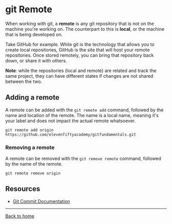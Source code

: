 # git Remote
When working with git, a **remote** is any git repository that is not on the machine you're working on. The counterpart to this is **local**, or the machine that is being developed on.

Take GitHub for example. While git is the technology that allows you to create local repositories, GitHub is the site that will host your remote repositories. Once stored remotely, you can bring that repository back down, or share it with others. 

**Note**: while the repositories (local and remote) are related and track the same project, they can have different states if changes are not shared between the two. 

## Adding a remote
A remote can be added with the `git remote add` command, followed by the name and location of the remote.
The name is a local name, meaning it's your label and does not impact the actual remote whatsoever. 

```
git remote add origin https://github.com/elevenfiftyacademy/gitfundamentals.git
```

### Removing a remote
A remote can be removed with the `git remove remote` command, followed by the name of the remote.

```
git remote remove origin
```

## Resources
- [Git Commit Documentation](https://git-scm.com/docs/git-commit)
---

[Back to home](../README.md)